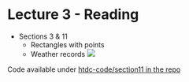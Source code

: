 # Lecture 3 - Reading

- Sections 3 & 11
  - Rectangles with points
  - Weather records
        ![](./weather-records.png)

Code available under [htdc-code/section11 in the repo](../htdc-code/section11/)


